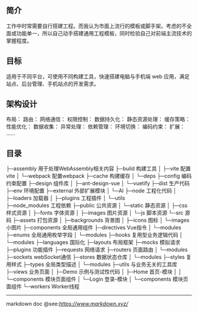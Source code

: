 ## 简介

工作中时常需要自行搭建工程。而我认为市面上流行的模板或脚手架。考虑的不全面或功能单一，所以自己动手搭建通用工程模板，同时检验自己对前端主流技术的掌握程度。

## 目标

适用于不同平台，可使用不同构建工具，快速搭建电脑与手机端 web 应用，满足站点、后台管理、手机站点的开发需求。

## 架构设计

布局：
路由：
网络通信：
权限控制：
数据持久化：
静态资源处理：
缓存策略：
性能优化：
数据收集：
异常处理：
依赖管理：
环境切换：
编码约束：
扩展：
......

## 目录

├─assembly                    用于处理WebAssembly相关内容
├─build                       构建工具
│ ├─vite                      配置vite
│ └─webpack                   配置webpack
├─cache                       构建缓存
│ └─deps
├─config                      编码约束配置
├─design                      组件库
│ ├─ant-design-vue
│ └─vuetify
├─dist                        生产代码
├─env                         环境配置
├─external                    外部扩展模块
│ └─AI
├─node                        工程化代码
│ ├─loaders                   加载器
│ ├─plugins                   工程插件
│ └─utils                     
├─node_modules                工程依赖
├─public                      公共资源
│ └─static                    静态资源
│ ├─css                       样式资源
│ ├─fonts                     字体资源
│ ├─images                    图片资源
│ └─js                        脚本资源
└─src                         源码
├─assets                      打包资源
│ ├─backgrounds               背景图
│ ├─icons                     图标
│ └─images                    小图片
├─components                  全局通用组件
├─directives                  Vue指令
│ └─modules
├─enums                       全局通用枚举字段
│ └─modules
├─hooks                       复用型业务逻辑代码
│ └─modules
├─languages                   国际化
├─layouts                     布局框架
├─mocks                       模拟请求
├─plugins                     功能插件
├─requests                    网络请求
├─routers                     页面路由
│ └─modules
├─sockets                     webSocket通信
├─stores                      数据状态仓库
│ └─modules
├─styles                      复用样式
├─types                       全局类型描述
│ └─modules
├─utils                       与业务无关的工具库
├─views                       业务页面
│ ├─Demo                      示例与测试性代码
│ ├─Home                      首页-模块
│ │ └─components              模块页面组件
│ └─Login                     登录-模块
│ └─components                模块页面组件
└─workers                     Worker线程

---

markdown doc @see:<em>https://www.markdown.xyz/</em>
